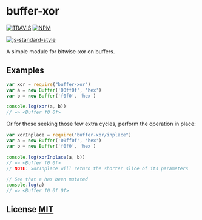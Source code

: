 # buffer-xor

[![TRAVIS](https://secure.travis-ci.org/crypto-browserify/buffer-xor.png)](http://travis-ci.org/crypto-browserify/buffer-xor)
[![NPM](http://img.shields.io/npm/v/buffer-xor.svg)](https://www.npmjs.org/package/buffer-xor)

[![js-standard-style](https://cdn.rawgit.com/feross/standard/master/badge.svg)](https://github.com/feross/standard)

A simple module for bitwise-xor on buffers.


## Examples

``` javascript
var xor = require("buffer-xor")
var a = new Buffer('00ff0f', 'hex')
var b = new Buffer('f0f0', 'hex')

console.log(xor(a, b))
// => <Buffer f0 0f>
```


Or for those seeking those few extra cycles, perform the operation in place:

``` javascript
var xorInplace = require("buffer-xor/inplace")
var a = new Buffer('00ff0f', 'hex')
var b = new Buffer('f0f0', 'hex')

console.log(xorInplace(a, b))
// => <Buffer f0 0f>
// NOTE: xorInplace will return the shorter slice of its parameters

// See that a has been mutated
console.log(a)
// => <Buffer f0 0f 0f>
```


## License [MIT](LICENSE)


